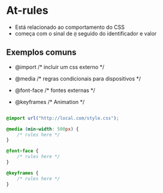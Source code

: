 # At-rules

* Está relacionado ao comportamento do CSS
* começa com o sinal de `@` seguido do identificador e valor

##  Exemplos comuns

- @import            /* incluir um css externo */

- @media             /* regras condicionais para dispositivos */

- @font-face         /* fontes externas */

- @keyframes         /* Animation */

```css

@import url("http://local.com/style.css");

@media (min-width: 500px) {
    /* rules here */
}

@font-face {
    /* rules here */
}

@keyframes {
    /* rules here */
} 
```